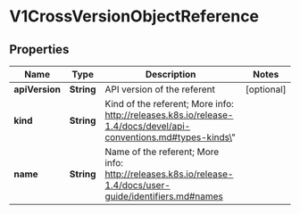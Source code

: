 
# V1CrossVersionObjectReference

## Properties
Name | Type | Description | Notes
------------ | ------------- | ------------- | -------------
**apiVersion** | **String** | API version of the referent |  [optional]
**kind** | **String** | Kind of the referent; More info: http://releases.k8s.io/release-1.4/docs/devel/api-conventions.md#types-kinds\&quot; | 
**name** | **String** | Name of the referent; More info: http://releases.k8s.io/release-1.4/docs/user-guide/identifiers.md#names | 



